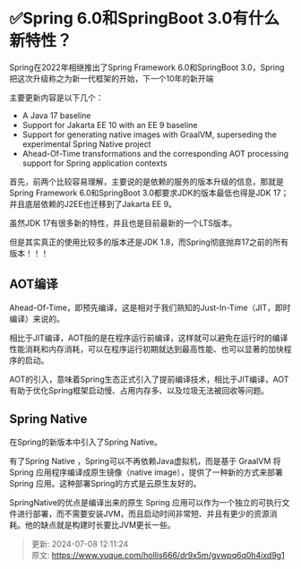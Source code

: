 # ✅Spring 6.0和SpringBoot 3.0有什么新特性？

Spring在2022年相继推出了Spring Framework 6.0和SpringBoot 3.0，Spring把这次升级称之为新一代框架的开始，下一个10年的新开端



主要更新内容是以下几个：



+  A Java 17 baseline 
+  Support for Jakarta EE 10 with an EE 9 baseline 
+  Support for generating native images with GraalVM, superseding the experimental Spring Native project 
+  Ahead-Of-Time transformations and the corresponding AOT processing support for Spring application contexts 



首先，前两个比较容易理解，主要说的是依赖的服务的版本升级的信息，那就是Spring Framework 6.0和SpringBoot 3.0都要求JDK的版本最低也得是JDK 17；并且底层依赖的J2EE也迁移到了Jakarta EE 9。



虽然JDK 17有很多新的特性，并且也是目前最新的一个LTS版本。



但是其实真正的使用比较多的版本还是JDK 1.8，而Spring彻底抛弃17之前的所有版本！！！



## AOT编译


Ahead-Of-Time，即预先编译，这是相对于我们熟知的Just-In-Time（JIT，即时编译）来说的。



相比于JIT编译，AOT指的是在程序运行前编译，这样就可以避免在运行时的编译性能消耗和内存消耗，可以在程序运行初期就达到最高性能、也可以显著的加快程序的启动。



AOT的引入，意味着Spring生态正式引入了提前编译技术，相比于JIT编译，AOT有助于优化Spring框架启动慢、占用内存多、以及垃圾无法被回收等问题。



## Spring Native


在Spring的新版本中引入了Spring Native。



有了Spring Native ，Spring可以不再依赖Java虚拟机，而是基于 GraalVM 将 Spring 应用程序编译成原生镜像（native image），提供了一种新的方式来部署 Spring 应用。这种部署Spring的方式是云原生友好的。



SpringNative的优点是编译出来的原生 Spring 应用可以作为一个独立的可执行文件进行部署，而不需要安装JVM，而且启动时间非常短、并且有更少的资源消耗。他的缺点就是构建时长要比JVM更长一些。





> 更新: 2024-07-08 12:11:24  
> 原文: <https://www.yuque.com/hollis666/dr9x5m/gvwpq6q0h4ixd9g1>